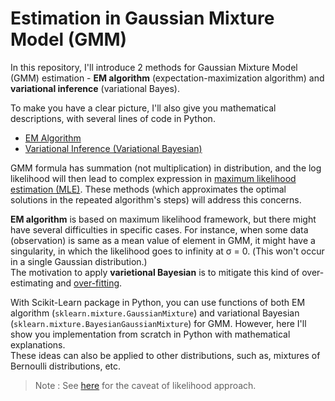 # Estimation in Gaussian Mixture Model (GMM)

In this repository, I'll introduce 2 methods for Gaussian Mixture Model (GMM) estimation - **EM algorithm** (expectation-maximization algorithm) and **variational inference** (variational Bayes).

To make you have a clear picture, I'll also give you mathematical descriptions, with several lines of code in Python.

- [EM Algorithm](./01-gmm-em-algorithm.ipynb)
- [Variational Inference (Variational Bayesian)](02-gmm-variational-inference.ipynb)

GMM formula has summation (not multiplication) in distribution, and the log likelihood will then lead to complex expression in [maximum likelihood estimation (MLE)](https://tsmatz.wordpress.com/2017/08/30/glm-regression-logistic-poisson-gaussian-gamma-tutorial-with-r/). These methods (which approximates the optimal solutions in the repeated algorithm's steps) will address this concerns.

**EM algorithm** is based on maximum likelihood framework, but there might have several difficulties in specific cases. For instance, when some data (observation) is same as a mean value of element in GMM, it might have a singularity, in which the likelihood goes to infinity at &sigma; = 0. (This won't occur in a single Gaussian distribution.)<br>
The motivation to apply **varietional Bayesian** is to mitigate this kind of over-estimating and [over-fitting](https://tsmatz.wordpress.com/2017/09/13/overfitting-for-regression-and-deep-learning/).

With Scikit-Learn package in Python, you can use functions of both EM algorithm (```sklearn.mixture.GaussianMixture```) and variational Bayesian (```sklearn.mixture.BayesianGaussianMixture```) for GMM. However, here I'll show you implementation from scratch in Python with mathematical explanations.<br>
These ideas can also be applied to other distributions, such as, mixtures of Bernoulli distributions, etc.

> Note : See [here](https://tsmatz.wordpress.com/2017/08/30/glm-regression-logistic-poisson-gaussian-gamma-tutorial-with-r/) for the caveat of likelihood approach.
